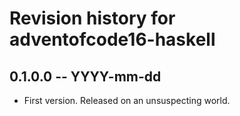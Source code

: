 # Revision history for adventofcode16-haskell

## 0.1.0.0 -- YYYY-mm-dd

* First version. Released on an unsuspecting world.
